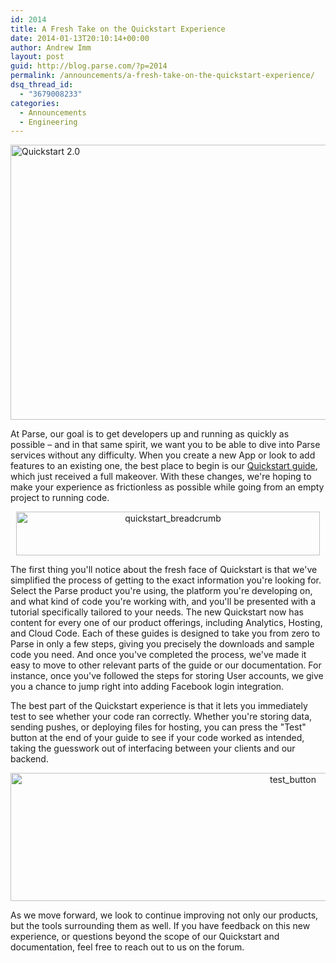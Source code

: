 ```yaml
---
id: 2014
title: A Fresh Take on the Quickstart Experience
date: 2014-01-13T20:10:14+00:00
author: Andrew Imm
layout: post
guid: http://blog.parse.com/?p=2014
permalink: /announcements/a-fresh-take-on-the-quickstart-experience/
dsq_thread_id:
  - "3679008233"
categories:
  - Announcements
  - Engineering
---
```

<a href="https://parse.com/apps/quickstart" target="_blank"><img class="aligncenter size-full wp-image-2019" alt="Quickstart 2.0" src="{{ site.url }}/assets/wp-content/uploads/2014/01/quickstart_header.png" width="1080" height="440" /></a>

At Parse, our goal is to get developers up and running as quickly as possible – and in that same spirit, we want you to be able to dive into Parse services without any difficulty. When you create a new App or look to add features to an existing one, the best place to begin is our [Quickstart guide](https://parse.com/apps/quickstart), which just received a full makeover. With these changes, we're hoping to make your experience as frictionless as possible while going from an empty project to running code.

<p style="text-align: center;">
  <a href="{{ site.url }}/assets/wp-content/uploads/2014/01/quickstart_breadcrumb.png"><img class="size-full wp-image-2027 aligncenter" alt="quickstart_breadcrumb" src="{{ site.url }}/assets/wp-content/uploads/2014/01/quickstart_breadcrumb.png" width="486" height="70" /></a>
</p>

The first thing you'll notice about the fresh face of Quickstart is that we've simplified the process of getting to the exact information you're looking for. Select the Parse product you're using, the platform you're developing on, and what kind of code you're working with, and you'll be presented with a tutorial specifically tailored to your needs. The new Quickstart now has content for every one of our product offerings, including Analytics, Hosting, and Cloud Code. Each of these guides is designed to take you from zero to Parse in only a few steps, giving you precisely the downloads and sample code you need. And once you've completed the process, we've made it easy to move to other relevant parts of the guide or our documentation. For instance, once you've followed the steps for storing User accounts, we give you a chance to jump right into adding Facebook login integration.

The best part of the Quickstart experience is that it lets you immediately test to see whether your code ran correctly. Whether you're storing data, sending pushes, or deploying files for hosting, you can press the "Test" button at the end of your guide to see if your code worked as intended, taking the guesswork out of interfacing between your clients and our backend.

<p style="text-align: center;">
  <a href="{{ site.url }}/assets/wp-content/uploads/2014/01/test_button.png"><img class=" wp-image-2018 aligncenter" alt="test_button" src="{{ site.url }}/assets/wp-content/uploads/2014/01/test_button.png" width="888" height="205" /></a>
</p>

As we move forward, we look to continue improving not only our products, but the tools surrounding them as well. If you have feedback on this new experience, or questions beyond the scope of our Quickstart and documentation, feel free to reach out to us on the forum.